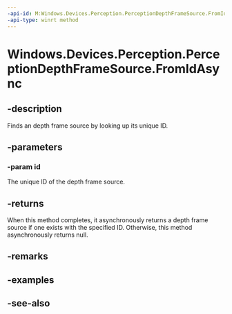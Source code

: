 ----api-id: M:Windows.Devices.Perception.PerceptionDepthFrameSource.FromIdAsync(System.String)
-api-type: winrt method
---<!-- Method syntaxpublic Windows.Foundation.IAsyncOperation<Windows.Devices.Perception.PerceptionDepthFrameSource> FromIdAsync(System.String id)--># Windows.Devices.Perception.PerceptionDepthFrameSource.FromIdAsync## -descriptionFinds an depth frame source by looking up its unique ID.## -parameters### -param idThe unique ID of the depth frame source.## -returnsWhen this method completes, it asynchronously returns a depth frame source if one exists with the specified ID. Otherwise, this method asynchronously returns null.## -remarks## -examples## -see-also